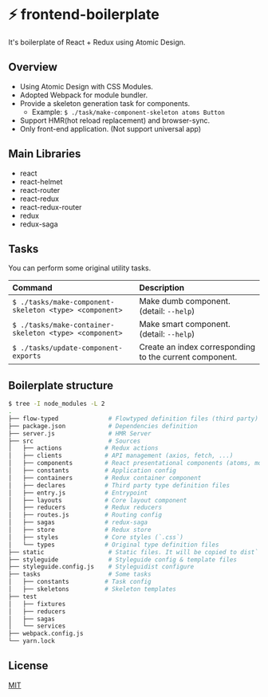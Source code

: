 :zap: frontend-boilerplate
==========================

It's boilerplate of React + Redux using Atomic Design.



## Overview

* Using Atomic Design with CSS Modules.
* Adopted Webpack for module bundler.
* Provide a skeleton generation task for components.
    - Example: `$ ./task/make-component-skeleton atoms Button`
* Support HMR(hot reload replacement) and browser-sync.
* Only front-end application. (Not support universal app)



## Main Libraries

* react
* react-helmet
* react-router
* react-redux
* react-redux-router
* redux
* redux-saga



## Tasks

You can perform some original utility tasks.

| Command                                                | Description                                             |
|:-------------------------------------------------------|:--------------------------------------------------------|
| `$ ./tasks/make-component-skeleton <type> <component>` | Make dumb component. (detail: `--help`)                 |
| `$ ./tasks/make-container-skeleton <type> <component>` | Make smart component. (detail: `--help`)                |
| `$ ./tasks/update-component-exports`                   | Create an index corresponding to the current component. |



## Boilerplate structure

```bash
$ tree -I node_modules -L 2
.
├── flow-typed              # Flowtyped definition files (third party)
├── package.json            # Dependencies definition
├── server.js               # HMR Server
├── src                     # Sources
│   ├── actions            # Redux actions
│   ├── clients            # API management (axios, fetch, ...)
│   ├── components         # React presentational components (atoms, molecules, organisms, template, pages)
│   ├── constants          # Application config
│   ├── containers         # Redux container component
│   ├── declares           # Third party type definition files
│   ├── entry.js           # Entrypoint
│   ├── layouts            # Core layout component
│   ├── reducers           # Redux reducers
│   ├── routes.js          # Routing config
│   ├── sagas              # redux-saga
│   ├── store              # Redux store
│   ├── styles             # Core styles (`.css`)
│   └── types              # Original type definition files
├── static                  # Static files. It will be copied to dist`
├── styleguide              # Styleguide config & template files
├── styleguide.config.js    # Styleguidist configure
├── tasks                   # Some tasks
│   ├── constants          # Task config
│   ├── skeletons          # Skeleton templates
├── test
│   ├── fixtures
│   ├── reducers
│   ├── sagas
│   └── services
├── webpack.config.js
└── yarn.lock
```



## License

[MIT](https://raw.githubusercontent.com/tsuyoshiwada/frontend-boilerplate/master/LICENSE)

